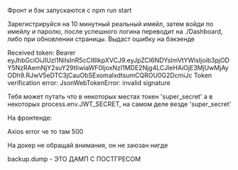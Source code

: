 Фронт и бэк запускаются с npm run start

Зарегистрируйся на 10 минутный реальный имейл, затем войди по имейлу и паролю, после успешного логина переводит на ./Dashboard, либо при обновлении страницы. Выдаст ошибку на бэкэенде

Received token: Bearer eyJhbGciOiJIUzI1NiIsInR5cCI6IkpXVCJ9.eyJpZCI6NDYsImVtYWlsIjoib3pjODY5NzRAemNjY2suY29tIiwiaWF0IjoxNzI1MDE2Njg4LCJleHAiOjE3MjUwMjAyODh9.RJwV5eDTC3jCauObSExomalxdtsumCQROU0G2DcmiJc
Token verification error: JsonWebTokenError: invalid signature

Тебя может путать что в некоторых местах токен 'super_secret' а в некоторых process.env.JWT_SECRET, на самом деле везде 'super_secret'

На фронтенде:

Axios error че то там 500

На докер не обращай внимания, он не заюзан нигде

backup.dump - ЭТО ДАМП С ПОСТГРЕСОМ
